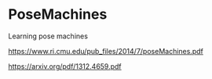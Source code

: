 # PoseMachines
Learning pose machines

https://www.ri.cmu.edu/pub_files/2014/7/poseMachines.pdf

https://arxiv.org/pdf/1312.4659.pdf

